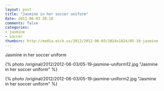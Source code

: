 ```yaml
---
layout: post
title: "Jasmine in her soccer uniform"
date: 2012-06-03 20:10
comments: false
categories: 
- jasmine
- soccer
thumbsrc: http://media.eick.us/2012/2012-06-03/1024x1024/05-19-jasmine-uniform22.jpg
---
```

Jasmine in her soccer uniform



{% photo /original/2012/2012-06-03/05-19-jasmine-uniform12.jpg "Jasmine in her soccer uniform" %}




{% photo /original/2012/2012-06-03/05-19-jasmine-uniform2.jpg "Jasmine in her soccer uniform" %}
